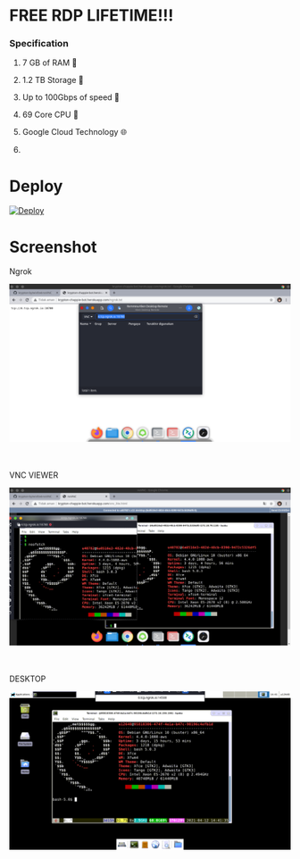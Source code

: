 # FREE RDP LIFETIME!!!

### Specification 

1. 7 GB of RAM 💽

2. 1.2 TB Storage 💾

3. Up to 100Gbps of speed 🚀

4. 69 Core CPU 🚥

5. Google Cloud Technology 🌐
6. 
# Deploy
[![Deploy](https://www.herokucdn.com/deploy/button.svg)](https://heroku.com/deploy?template=https://github.com/IQOOZ75G/xfce4-noVNC)

# Screenshot
<p>Ngrok</p>
<img src="image/1.png">
<br><br><br>
<p>VNC VIEWER</p>
<img src="image/2.png">
<br><br><br>
<p>DESKTOP</p>
<img src="image/3.png">
